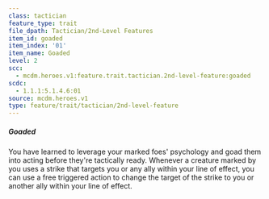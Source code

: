 ```yaml
---
class: tactician
feature_type: trait
file_dpath: Tactician/2nd-Level Features
item_id: goaded
item_index: '01'
item_name: Goaded
level: 2
scc:
  - mcdm.heroes.v1:feature.trait.tactician.2nd-level-feature:goaded
scdc:
  - 1.1.1:5.1.4.6:01
source: mcdm.heroes.v1
type: feature/trait/tactician/2nd-level-feature
---
```


##### Goaded

You have learned to leverage your marked foes' psychology and goad them into acting before they're tactically ready. Whenever a creature marked by you uses a strike that targets you or any ally within your line of effect, you can use a free triggered action to change the target of the strike to you or another ally within your line of effect.
